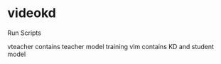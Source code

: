 # videokd


Run Scripts

vteacher contains teacher model training
vlm contains KD and student model
